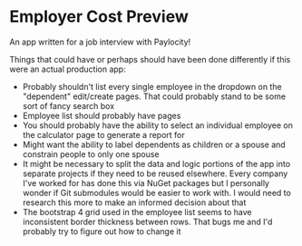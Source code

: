 # Employer Cost Preview
An app written for a job interview with Paylocity!

Things that could have or perhaps should have been done differently if this were an actual production app:
- Probably shouldn't list every single employee in the dropdown on the "dependent" edit/create pages. That could probably stand to be some sort of fancy search box
- Employee list should probably have pages
- You should probably have the ability to select an individual employee on the calculator page to generate a report for
- Might want the ability to label dependents as children or a spouse and constrain people to only one spouse
- It might be necessary to split the data and logic portions of the app into separate projects if they need to be reused elsewhere. Every company I've worked for has done this via NuGet packages but I personally wonder if Git submodules would be easier to work with. I would need to research this more to make an informed decision about that
- The bootstrap 4 grid used in the employee list seems to have inconsistent border thickness between rows. That bugs me and I'd probably try to figure out how to change it